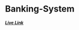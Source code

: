 # Banking-System

<html>
<head>
<body>
<h5><a href="https://foundationtask1.000webhostapp.com/index.php" target="_blank">Live Link</a></h5>
</body>
</head>
</html>
